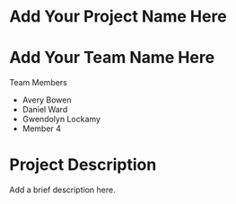 # Add Your Project Name Here
# Add Your Team Name Here

Team Members
* Avery Bowen
* Daniel Ward
* Gwendolyn Lockamy
* Member 4

# Project Description

Add a brief description here.
